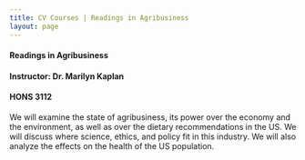 ```yaml
---
title: CV Courses | Readings in Agribusiness
layout: page
---
```


#### Readings in Agribusiness

#### Instructor:  Dr. Marilyn Kaplan

#### HONS 3112

We will examine the state of agribusiness, its power over the economy
and the environment, as well as over the dietary recommendations in
the US.  We will discuss where science, ethics, and policy fit in this
industry.  We will also analyze the effects on the health of the US
population.
